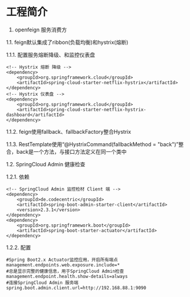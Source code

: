 # 工程简介

1. openfeign 服务消费方
    
1.1. feign默认集成了ribbon(负载均衡)和hystrix(熔断)

1.1.1. 配置服务熔断降级、和监控仪表盘

    <!-- Hystrix 熔断 降级 -->
    <dependency>
        <groupId>org.springframework.cloud</groupId>
        <artifactId>spring-cloud-starter-netflix-hystrix</artifactId>
    </dependency>
    <!-- Hystrix 仪表盘 -->
    <dependency>
        <groupId>org.springframework.cloud</groupId>
        <artifactId>spring-cloud-starter-netflix-hystrix-dashboard</artifactId>
    </dependency>
    
1.1.2. feign使用fallback、fallbackFactory整合Hystrix

1.1.3. RestTemplate使用“@HystrixCommand(fallbackMethod = "back")”整合，back是一个方法，与接口方法定义在同一个类中

1.2. SpringCloud Admin 健康检查

1.2.1. 依赖

    <!-- SpringCloud Admin 监控检材 Client 端 -->
    <dependency>
        <groupId>de.codecentric</groupId>
        <artifactId>spring-boot-admin-starter-client</artifactId>
        <version>2.3.1</version>
    </dependency>
    <dependency>
        <groupId>org.springframework.boot</groupId>
        <artifactId>spring-boot-starter-actuator</artifactId>
    </dependency>
    
1.2.2. 配置

    #Spring Boot2.x Actuator监控应用，开启所有端点
    management.endpoints.web.exposure.include=*
    #总是显示完整的健康信息，用于SpringCloud Admin检查
    management.endpoint.health.show-details=always
    #连接SpringCloud Admin 服务端
    spring.boot.admin.client.url=http://192.168.88.1:9090